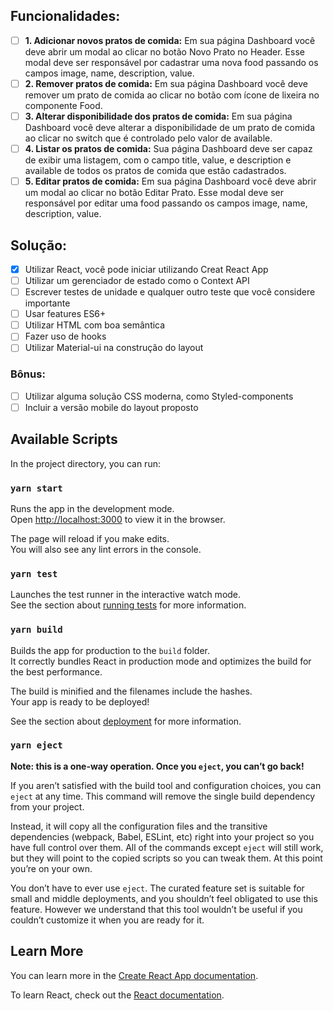 ## Funcionalidades:

- [ ] **1. Adicionar novos pratos de comida:** ​Em sua página Dashboard você deve abrir um modal ao clicar no botão Novo Prato no Header. Esse modal deve ser responsável por cadastrar uma nova food passando os campos image, name, description, value.
- [ ] **2. Remover pratos de comida:** Em sua página Dashboard você deve remover um prato de comida ao clicar no botão com ícone de lixeira no componente Food.
- [ ] **3. Alterar disponibilidade dos pratos de comida:** ​Em sua página Dashboard você deve alterar a disponibilidade de um prato de comida ao clicar no switch que é controlado pelo valor de available.
- [ ] **4. Listar os pratos de comida:** Sua página Dashboard deve ser capaz de exibir uma listagem, com o campo title, value, e description e available de todos os pratos de comida que estão cadastrados.
- [ ] **5. Editar pratos de comida:** ​Em sua página Dashboard você deve abrir um modal ao clicar no botão Editar Prato. Esse modal deve ser responsável por editar uma food passando os campos image, name, description, value.

## Solução:

- [x] Utilizar React, você pode iniciar utilizando Creat React App
- [ ] Utilizar um gerenciador de estado como o Context API
- [ ] Escrever testes de unidade e qualquer outro teste que você considere importante
- [ ] Usar features ES6+
- [ ] Utilizar HTML com boa semântica
- [ ] Fazer uso de hooks
- [ ] Utilizar Material-ui na construção do layout

### Bônus:

- [ ] Utilizar alguma solução CSS moderna, como Styled-components
- [ ] Incluir a versão mobile do layout proposto

## Available Scripts

In the project directory, you can run:

### `yarn start`

Runs the app in the development mode.<br />
Open [http://localhost:3000](http://localhost:3000) to view it in the browser.

The page will reload if you make edits.<br />
You will also see any lint errors in the console.

### `yarn test`

Launches the test runner in the interactive watch mode.<br />
See the section about [running tests](https://facebook.github.io/create-react-app/docs/running-tests) for more information.

### `yarn build`

Builds the app for production to the `build` folder.<br />
It correctly bundles React in production mode and optimizes the build for the best performance.

The build is minified and the filenames include the hashes.<br />
Your app is ready to be deployed!

See the section about [deployment](https://facebook.github.io/create-react-app/docs/deployment) for more information.

### `yarn eject`

**Note: this is a one-way operation. Once you `eject`, you can’t go back!**

If you aren’t satisfied with the build tool and configuration choices, you can `eject` at any time. This command will remove the single build dependency from your project.

Instead, it will copy all the configuration files and the transitive dependencies (webpack, Babel, ESLint, etc) right into your project so you have full control over them. All of the commands except `eject` will still work, but they will point to the copied scripts so you can tweak them. At this point you’re on your own.

You don’t have to ever use `eject`. The curated feature set is suitable for small and middle deployments, and you shouldn’t feel obligated to use this feature. However we understand that this tool wouldn’t be useful if you couldn’t customize it when you are ready for it.

## Learn More

You can learn more in the [Create React App documentation](https://facebook.github.io/create-react-app/docs/getting-started).

To learn React, check out the [React documentation](https://reactjs.org/).
